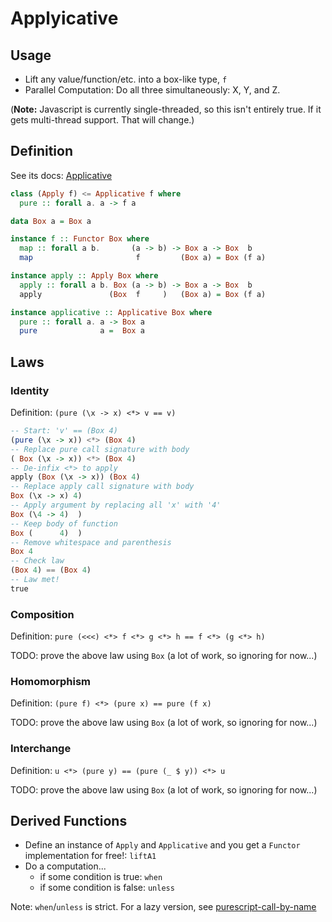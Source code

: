 # Applyicative

## Usage

- Lift any value/function/etc. into a box-like type, `f`
- Parallel Computation: Do all three simultaneously: X, Y, and Z.

(**Note:** Javascript is currently single-threaded, so this isn't entirely true. If it gets multi-thread support. That will change.)

## Definition

See its docs: [Applicative](https://pursuit.purescript.org/packages/purescript-prelude/4.1.0/docs/Control.Applicative)

```purescript
class (Apply f) <= Applicative f where
  pure :: forall a. a -> f a

data Box a = Box a

instance f :: Functor Box where
  map :: forall a b.       (a -> b) -> Box a -> Box  b
  map                       f         (Box a) = Box (f a)

instance apply :: Apply Box where
  apply :: forall a b. Box (a -> b) -> Box a -> Box  b
  apply               (Box  f     )   (Box a) = Box (f a)

instance applicative :: Applicative Box where
  pure :: forall a. a -> Box a
  pure              a =  Box a
```

## Laws

### Identity

Definition: `(pure (\x -> x) <*> v == v)`

```purescript
-- Start: 'v' == (Box 4)
(pure (\x -> x)) <*> (Box 4)
-- Replace pure call signature with body
( Box (\x -> x)) <*> (Box 4)
-- De-infix <*> to apply
apply (Box (\x -> x)) (Box 4)
-- Replace apply call signature with body
Box (\x -> x) 4)
-- Apply argument by replacing all 'x' with '4'
Box (\4 -> 4)  )
-- Keep body of function
Box (      4)  )
-- Remove whitespace and parenthesis
Box 4
-- Check law
(Box 4) == (Box 4)
-- Law met!
true
```

### Composition

Definition: `pure (<<<) <*> f <*> g <*> h == f <*> (g <*> h)`

TODO: prove the above law using `Box` (a lot of work, so ignoring for now...)

### Homomorphism

Definition: `(pure f) <*> (pure x) == pure (f x)`

TODO: prove the above law using `Box` (a lot of work, so ignoring for now...)

### Interchange

Definition: `u <*> (pure y) == (pure (_ $ y)) <*> u`

TODO: prove the above law using `Box` (a lot of work, so ignoring for now...)

## Derived Functions

- Define an instance of `Apply` and `Applicative` and you get a `Functor` implementation for free!: `liftA1`
- Do a computation...
    - if some condition is true: `when`
    - if some condition is false: `unless`

Note: `when`/`unless` is strict. For a lazy version, see [purescript-call-by-name](https://github.com/natefaubion/purescript-call-by-name)
